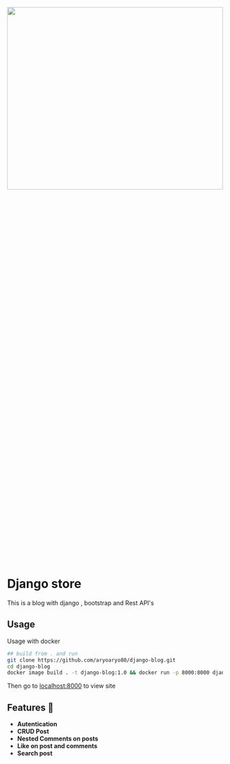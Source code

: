 
<img src="https://mybocket1.s3.ir-thr-at1.arvanstorage.ir/Screenshot-from-2023-06-11-10-32-14.png" width="100%" height="33%">

# Django store

This is a blog with django , bootstrap
and Rest API's

## Usage

Usage with docker 

```bash
## build from . and run
git clone https://github.com/aryoaryo80/django-blog.git
cd django-blog
docker image build . -t django-blog:1.0 && docker run -p 8000:8000 django-blog:1.0

```

Then go to [localhost:8000](http://localhost:8000) to view site

## Features 🚀

- **Autentication**
- **CRUD Post**
- **Nested Comments on posts**
- **Like on post and comments**
- **Search post**
